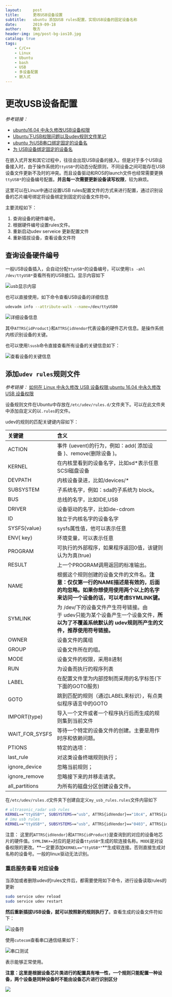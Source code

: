```yaml
---
layout:     post
title:      更改USB设备设置
subtitle:   ubuntu 添加USB rules配置，实现USB设备的固定设备名称
date:       2019-09-18
author:     敬方
header-img: img/post-bg-ios10.jpg
catalog: true
tags:
    - C/C++
    - Linux
    - Ubuntu
    - bash
    - USB
    - 多设备配置
    - 嵌入式
---
```


# 更改USB设备配置

_参考链接：_

- [ubuntu16.04 中永久修改USB设备权限](https://blog.csdn.net/jiangchao3392/article/details/76227180)
- [Ubuntu下USB权限问题以及udev规则文件笔记](https://blog.csdn.net/bigdog_1027/article/details/79009603)
- [ubuntu 为USB串口绑定固定的设备名](https://blog.csdn.net/xinmei4275/article/details/88620984)
- [为 USB设备绑定固定的设备名](https://blog.csdn.net/scx837685002/article/details/80316176)


在嵌入式开发和其它过程中，往往会出现USB设备的接入。但是对于多个USB设备接入时，由于操作系统的`ttyUSB*`的动态分配原则，不同设备之间可能存在USB设备文件更新不及时的冲突。而且设备驱动和ROS的launch文件也经常需要更换`ttyUSB*`的设备编号配置。**并且每一次需要更新设备读写权限**，较为麻烦。

这里可以在Linux中通过设置USB rules配置文件的方式来进行配置，通过识别设备的芯片编号绑定将设备绑定到固定的设备文件符中。

主要流程如下：

1. 查询设备的硬件编号。
2. 根据硬件编号设置rules文件。
3. 重新启动udev serveice 更新配置文件
4. 重新插拔设备，查看设备文件符


## 查询设备硬件编号

一般USB设备插入，会自动分配`ttyUSB*`的设备编号，可以使用`ls -ahl /dev/ttyUSB*`查看所有的USB接口。显示内容如下

![usb显示内容](https://wangpengcheng.github.io/img/2019-10-04-13-32-58.png)


也可以直接使用，如下命令查看USB设备的详细信息
```bash
udevadm info --attribute-walk --name=/dev/ttyUSB0
```
![详细设备信息](https://img-blog.csdn.net/20180109170439856?watermark/2/text/aHR0cDovL2Jsb2cuY3Nkbi5uZXQvYmlnZG9nXzEwMjc=/font/5a6L5L2T/fontsize/400/fill/I0JBQkFCMA==/dissolve/70/gravity/Center)

其中`ATTRS{idProduct}`和`ATTRS{idVendor`代表设备的硬件芯片信息。是操作系统内核识别设备的关键。

也可以使用`lsusb`命令直接查看所有设备的关键信息如下：

![查看设备的关键信息](https://img-blog.csdn.net/20180109121201876?watermark/2/text/aHR0cDovL2Jsb2cuY3Nkbi5uZXQvYmlnZG9nXzEwMjc=/font/5a6L5L2T/fontsize/400/fill/I0JBQkFCMA==/dissolve/70/gravity/Center)

## 添加`udev rules`规则文件

_参考链接：_ [如何在 Linux 中永久修改 USB 设备权限](https://linux.cn/article-6449-1.html?utm_source=weixin);[ubuntu 16.04 中永久修改 USB 设备权限](https://blog.csdn.net/jiangchao3392/article/details/76227180)

设备规则文件在Ubuntu中存放在`/etc/udev/rules.d/`文件夹下。可以在此文件夹中添加自定义的以`.rules`的文件。

udev的规则的匹配关键键内容如下：

|关键键|含义|
|:----|:-------|
|ACTION|事件 (uevent)的行为，例如：add( 添加设备 )、remove(删除设备 )。|
|KERNEL|在内核里看到的设备名字，比如sd*表示任意SCSI磁盘设备|
|DEVPATH|内核设备录进，比如/devices/*|
|SUBSYSTEM|子系统名字，例如：sda的子系统为 block。|
|BUS|总线的名字，比如IDE,USB|
|DRIVER|设备驱动的名字，比如ide-cdrom|
|ID|独立于内核名字的设备名字|
|SYSFS{value}|sysfs属性值，他可以表示任意|
|ENV{ key}|环境变量，可以表示任意|
|PROGRAM|可执行的外部程序，如果程序返回0值，该键则认为为真(true)|
|RESULT|上一个PROGRAM调用返回的标准输出。|
|NAME|根据这个规则创建的设备文件的文件名。**注意：仅仅第一行的NAME描述是有效的，后面的均忽略。如果你想使用使用两个以上的名字来访问一个设备的话，可以考虑SYMLINK键。**|
|SYMLINK|为 /dev/下的设备文件产生符号链接。由于 udev只能为某个设备产生一个设备文件，**所以为了不覆盖系统默认的 udev规则所产生的文件，推荐使用符号链接。**|
|OWNER|设备文件的属组|
|GROUP|设备文件所在的组。|
|MODE|设备文件的权限，采用8进制|
|RUN |为设备而执行的程序列表|
|LABEL|在配置文件里为内部控制而采用的名字标签(下下面的GOTO服务)|
|GOTO|跳到匹配的规则（通过LABEL来标识），有点类似程序语言中的GOTO|
|IMPORT{type}|导入一个文件或者一个程序执行后而生成的规则集到当前文件|
|WAIT_FOR_SYSFS|等待一个特定的设备文件的创建。主要是用作时序和依赖问题。|
|PTIONS|特定的选项：|
|last_rule|对这类设备终端规则执行；|
|ignore_device|忽略当前规则；|
|ignore_remove|忽略接下来的并移走请求。|
|all_partitions|为所有的磁盘分区创建设备文件。|


在`/etc/udev/rules.d`文件夹下创建自定义`my_usb_rules.rules`文件内容如下

```bash
# ultrasonic_radar usb rules
KERNEL=="ttyUSB*", SUBSYSTEMS=="usb", ATTRS{idVendor}=="10c4", ATTRS{idProduct}=="ea60", GROUP="users", MODE="0666", ENV{ID_MM_DEVICE_IGNORE}="1", SYMLINK+="ultrasonic_radar"
# imu usb rules
KERNEL=="ttyUSB*", SUBSYSTEMS=="usb", ATTRS{idVendor}=="0403", ATTRS{idProduct}=="6001", GROUP="users", MODE="0666", ENV{ID_MM_DEVICE_IGNORE}="1", SYMLINK+="imu"
```

注意：
这里的`ATTRS{idVendor}`和`ATTRS{idProduct}`是查询到的对应的设备地芯片的硬件值。`SYMLINK+=`对应的是对设备`ttyUSB*`生成的软连接名称。`MODE`是对设备权限的更改。**一定要添加`KERNEL=="ttyUSB*"`**生成软连接。否则直接生成对名称的设备号。一般的linux驱动无法识别。

### 重启服务查看 对应设备

当添加或者删除udev的rules文件后，都需要使用如下命令，进行设备读取rules的更新

```bash
sudo service udev reload
sudo service udev restart
```

**然后重新插拔USB设备，就可以按照新的规则执行了**。查看生成的设备文件符如下：

![设备符](https://wangpengcheng.github.io/img/2019-10-04-13-58-59.png)

使用`cutecom`查看串口通信结果如下：

![串口测试](https://wangpengcheng.github.io/img/2019-10-04-14-00-50.png)

表示能够正常使用。

**注意：这里是根据设备芯片类进行的配置具有唯一性，一个规则只能配置一种设备，两个设备是同种设备时不能由设备芯片进行识别区分**

![](https://wangpengcheng.github.io/img/2019-10-04-14-10-26.png)